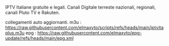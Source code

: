 IPTV Italiane gratuite e legali.
Canali Digitale terreste nazionali, regionali, canali Pluto TV e Rakuten.

collegamenti auto aggiornanti.
m3u : https://raw.githubusercontent.com/elmaxyto/scripts/refs/heads/main/iptvitaplus.m3u
epg : https://raw.githubusercontent.com/elmaxyto/epg-update/refs/heads/main/epg.xml


